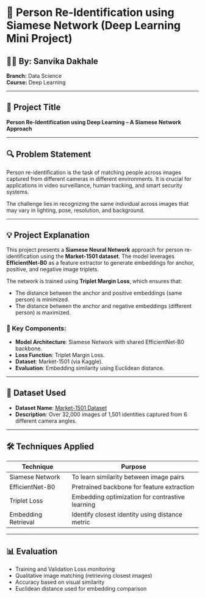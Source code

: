 # 🧠 Person Re-Identification using Siamese Network (Deep Learning Mini Project)

## 👩‍💻 By: Sanvika Dakhale   
**Branch:** Data Science  
**Course:** Deep Learning

---

## 📌 Project Title

**Person Re-Identification using Deep Learning – A Siamese Network Approach**

---

## 🔍 Problem Statement

Person re-identification is the task of matching people across images captured from different cameras in different environments. It is crucial for applications in video surveillance, human tracking, and smart security systems.

The challenge lies in recognizing the same individual across images that may vary in lighting, pose, resolution, and background.

---

## 💡 Project Explanation

This project presents a **Siamese Neural Network** approach for person re-identification using the **Market-1501 dataset**. The model leverages **EfficientNet-B0** as a feature extractor to generate embeddings for anchor, positive, and negative image triplets.

The network is trained using **Triplet Margin Loss**, which ensures that:
- The distance between the anchor and positive embeddings (same person) is minimized.
- The distance between the anchor and negative embeddings (different person) is maximized.

### 🔧 Key Components:
- **Model Architecture**: Siamese Network with shared EfficientNet-B0 backbone.
- **Loss Function**: Triplet Margin Loss.
- **Dataset**: Market-1501 (via Kaggle).
- **Evaluation**: Embedding similarity using Euclidean distance.

---

## 📂 Dataset Used

- **Dataset Name**: [Market-1501 Dataset](https://www.kaggle.com/datasets/pengcw1/market-1501)
- **Description**: Over 32,000 images of 1,501 identities captured from 6 different camera angles.

---

## 🛠️ Techniques Applied

| Technique | Purpose |
|----------|---------|
| Siamese Network | To learn similarity between image pairs |
| EfficientNet-B0 | Pretrained backbone for feature extraction |
| Triplet Loss | Embedding optimization for contrastive learning |
| Embedding Retrieval | Identify closest identity using distance metric |

---

## 📊 Evaluation

- Training and Validation Loss monitoring
- Qualitative image matching (retrieving closest images)
- Accuracy based on visual similarity
- Euclidean distance used for embedding comparison
